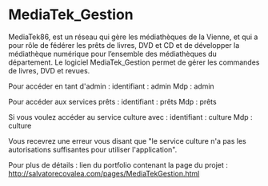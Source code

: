 # MediaTek_Gestion
MediaTek86, est un réseau qui gère les médiathèques de la Vienne, et qui a pour rôle de fédérer les prêts de livres, DVD et CD et de développer la médiathèque numérique pour l’ensemble des médiathèques du département. Le logiciel MediaTek_Gestion permet de gérer les commandes de livres, DVD et revues.


Pour accéder en tant d'admin :
identifiant : admin
Mdp : admin


Pour accéder aux services prêts :
identifiant : prêts
Mdp : prêts


Si vous voulez accéder au service culture avec :
identifiant : culture
Mdp : culture


Vous recevrez une erreur vous disant que "le service culture n'a pas les autorisations
suffisantes pour utiliser l'application".


Pour plus de détails :
lien du portfolio contenant la page du projet : http://salvatorecovalea.com/pages/MediaTekGestion.html
